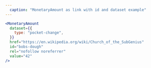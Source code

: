 ```yaml
---
  caption: "MonetaryAmount as link with id and dataset example"
---
```


<!-- markdownlint-disable MD041 -->
<!-- dprint-ignore -->
```jsx
<MonetaryAmount
  dataset={{
    type: "pocket-change",
  }}
  href="https://en.wikipedia.org/wiki/Church_of_the_SubGenius"
  id="bobs-dough"
  rel="nofollow noreferrer"
  value="42"
/>
```
